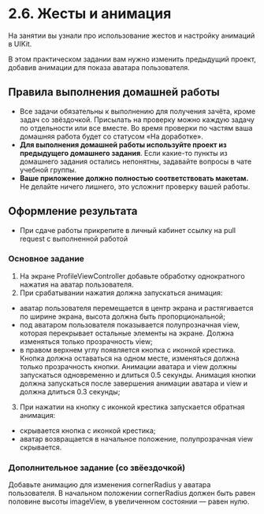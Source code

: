 # 2.6. Жесты и анимация

На занятии вы узнали про использование жестов и настройку анимаций в UIKit.

В этом практическом задании вам нужно изменить предыдущий проект, добавив анимации для показа аватара пользователя.

## Правила выполнения домашней работы

* Все задачи обязательны к выполнению для получения зачёта, кроме задач со звёздочкой. Присылать на проверку можно каждую задачу по отдельности или все вместе. Во время проверки по частям ваша домашняя работа будет со статусом «На доработке».
* **Для выполнения домашней работы используйте проект из предыдущего домашнего задания**. Если какие-то пункты из домашнего задания остались непонятны, задавайте вопросы в чате учебной группы.
* **Ваше приложение должно полностью соответствовать макетам.** Не делайте ничего лишнего, это усложнит проверку вашей работы.

## Оформление результата

* При сдаче работы прикрепите в личный кабинет ссылку на pull request с выполненной работой


### Основное задание

1. На экране ProfileViewController добавьте обработку однократного нажатия на аватар пользователя.
2. При срабатывании нажатия должна запускаться анимация:
  - аватар пользователя перемещается в центр экрана и растягивается по ширине экрана, высота должна быть пропорциональной;
  - под аватаром пользователя показывается полупрозначная view, которая перекрывает остальные элементы на экране. Должна изменяться только прозрачность view;
  - в правом верхнем углу появляется кнопка с иконкой крестика. Кнопка должна оставаться на одном месте, изменяться должна только прозрачность кнопки.
Анимации аватара и view должны запускаться одновременно и длиться 0.5 секунды. Анимация кнопки должна запускаться после завершения анимации аватара и view и должна длиться 0.3 секунды;
3. При нажатии на кнопку с иконкой крестика запускается обратная анимация: 
- скрывается кнопка с иконкой крестика;
- аватар возвращается в начальное положение, полупрозрачная view скрывается.

### Дополнительное задание (со звёездочкой)
Добавьте анимацию для изменения cornerRadius у аватара пользователя. В начальном положении cornerRadius должен быть равен половине высоты imageView, в увеличенном состоянии — равен нулю.
